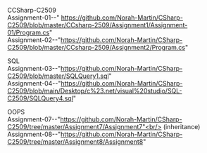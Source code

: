 CCSharp-C2509<br/>
      Assignment-01--" https://github.com/Norah-Martin/CSharp-C2509/blob/master/CCsharp-2509/Assignment1/Assignment-01/Program.cs"  <br/>
      Assignment-02--"https://github.com/Norah-Martin/CSharp-C2509/blob/master/CCsharp-2509/Assignment2/Program.cs" <br/>

SQL <br/>
      Assignment-03--"https://github.com/Norah-Martin/CSharp-C2509/blob/master/SQLQuery1.sql" <br/>
      Assignment-04--"https://github.com/Norah-Martin/CSharp-C2509/blob/main/Desktop/c%23.net/visual%20studio/SQL-C2509/SQLQuery4.sql" 

OOPS<br/>
      Assignment-07--"https://github.com/Norah-Martin/CSharp-C2509/tree/master/Assignment7/Assignment7"<br/>
(inheritance)
      Assignment-08--"https://github.com/Norah-Martin/CSharp-C2509/tree/master/Assignment8/Assignment8" <br/>

